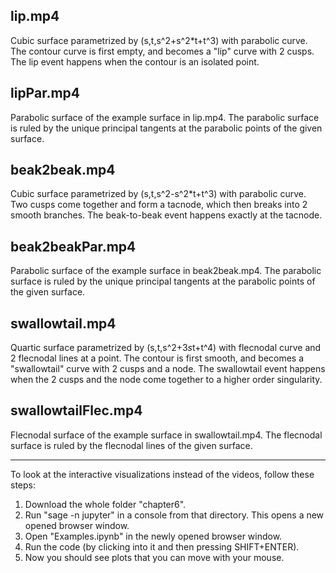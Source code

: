 lip.mp4
--------
Cubic surface parametrized by (s,t,s^2+s^2*t+t^3) with parabolic curve.
The contour curve is first empty, and becomes a "lip" curve with 2 cusps. 
The lip event happens when the contour is an isolated point.

lipPar.mp4
----------
Parabolic surface of the example surface in lip.mp4.
The parabolic surface is ruled by the unique principal tangents at the parabolic points of the given surface.

beak2beak.mp4
-------------
Cubic surface parametrized by (s,t,s^2-s^2*t+t^3) with parabolic curve.
Two cusps come together and form a tacnode, which then breaks into 2 smooth branches. 
The beak-to-beak event happens exactly at the tacnode.

beak2beakPar.mp4
----------------
Parabolic surface of the example surface in beak2beak.mp4.
The parabolic surface is ruled by the unique principal tangents at the parabolic points of the given surface.

swallowtail.mp4
---------------
Quartic surface parametrized by (s,t,s^2+3*s*t+t^4) with flecnodal curve and 2 flecnodal lines at a point.
The contour is first smooth, and becomes a "swallowtail" curve with 2 cusps and a node. 
The swallowtail event happens when the 2 cusps and the node come together to a higher order singularity.

swallowtailFlec.mp4
-------------------
Flecnodal surface of the example surface in swallowtail.mp4.
The flecnodal surface is ruled by the flecnodal lines of the given surface.

_____________________________________________________________________________

To look at the interactive visualizations instead of the videos, follow these steps:
1) Download the whole folder "chapter6".
2) Run "sage -n jupyter" in a console from that directory. This opens a new opened browser window.
3) Open "Examples.ipynb" in the newly opened browser window.
4) Run the code (by clicking into it and then pressing SHIFT+ENTER).
5) Now you should see plots that you can move with your mouse.
